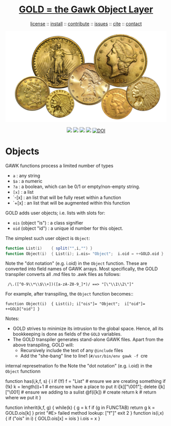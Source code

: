<a name=top>
<h1 align=center>
   <a href="https://github.com/golden/dev/blob/master/README.md#top">
     GOLD = the Gawk Object Layer
   </a>
</h1>
<p align=center>
   <a    href="https://github.com/golden/dev/blob/master/LICENSE.md#top">license</a>
   :: <a href="https://github.com/golden/dev/blob/master/INSTALL.md#top">install</a>
   :: <a href="https://github.com/golden/dev/blob/master/CONTRIBUTE.md#top">contribute</a>
   :: <a href="https://github.com/golden/dev/issues">issues</a>
   :: <a href="https://github.com/golden/dev/blob/master/CITATION.md#top">cite</a>
   :: <a href="https://github.com/golden/dev/blob/master/CONTACT.md#top">contact</a>
</p>
<p align=center>
   <img width=600 src="https://github.com/golden/dev/raw/master/etc/img/coins.png">
</p>
<p align=center>
   <img src="https://img.shields.io/badge/language-gawk-orange">
   <img src="https://img.shields.io/badge/purpose-ai,se-blueviolet">
   <img src="https://img.shields.io/badge/platform-mac,*nux-informational">
   <a href="https://travis-ci.org/github/golden/dev"> <img src="https://travis-ci.org/golden/dev.svg?branch=master"></a>
   <a href="https://doi.org/10.5281/zenodo.3887420"><img src="https://zenodo.org/badge/DOI/10.5281/zenodo.3887420.svg" alt="DOI"></a>
</p>

# Objects

GAWK functions process  a limited number of types

- `a` : any string
- `$a` : a numeric
- `?a` : a boolean, which can be 0/1 or empty/non-empty string.
- `[x]` : a list
- `-[x] : an list that will be fully reset within a function
- `+[x] : an list that will be augmented within this function

GOLD adds user objects; i.e. lists with slots for:

- `ois` (object "is") : a class signifier
- `oid` (object "id") : a unique id number for this object.

The simplest such user object is `Object`:

```awk
function List(i)    { split("",i,"") }
function Object(i)  { List(i); i.ois= "Object";  i.oid = ++GOLD.oid }
```

Note the "dot notation" (e.g. i.oid) in the `Object` function. These
are converted into field names of GAWK arrays. Most specifically, the GOLD transpiler
converts all  .md files to .awk files as follows:

     /\.([^0-9\\*\\$\\+])([a-zA-Z0-9_]*)/ ==> "[\"\\1\\2\"]"

For example, after transpiling, the `Object` function becomes::

    function Object(i)  { List(i); i["ois"]= "Object";  i["oid"]= ++GOLD["oid"] }

Notes:
- GOLD strives to minimize its intrusion to the global space. Hence, all its bookkeeping
  is done as fields of the `GOLD` variables.
- The GOLD transpiler generates stand-alone GAWK files. Apart from the above
  transpiling, GOLD will:
  - Recursively include the text of any `@include` files
  - Add the "she-bang" line to line1 (`#/usr/bin/env gawk -f `cre

 internal represetnation fo the
Note the "dot notation" (e.g. i.oid) in the `Object` functionn

function has(i,k,f, s) { i
   if (!f) f = "List"               # ensure we are creating something
   if (!k) k = length(i)+1          # ensure we have a place to put it
   i[k]["\001"]; delete i[k]["\001] # ensure we adding to a sulist
   @f(i[k])                         # create
   return k                         # return where we put it
}

function inherit(k,f,   g) {
  while(k) {
    g = k f
    if (g in FUNCTAB) return g
    k = GOLD.ois[k]
  }
  print "#E> failed method lookup: ["f"]"
  exit 2
}
function is(i,x) {
  if ("ois" in i) { GOLD.ois[x] = iois }
  i.ois = x
}
```
